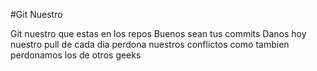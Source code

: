 #Git Nuestro

Git nuestro que estas en los repos
Buenos sean tus commits
Danos hoy nuestro pull de cada dia
perdona nuestros conflictos
como tambien perdonamos los de otros geeks